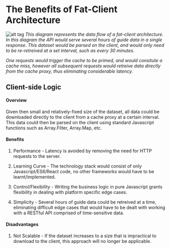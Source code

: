 # The Benefits of Fat-Client Architecture

![alt tag](https://github.com/everythingspirals/react-relay/blob/master/docs/diagram.jpg)
*This diagram represents the data flow of a fat-client architecture. In this diagram the API would serve several hours of guide data in a single response. This dataset would be parsed on the client, and would only need to be re-retreived at a set interval, such as every 30 minutes.* 

*One requests would trigger the cache to be primed, and would consitute a cache miss, however all subsequent requests would retreive data directly from the cache proxy, thus eliminating considerable latency.*

## Client-side Logic

#### Overview

Given then small and relatively-fixed size of the dataset, all data could be downloaded directly to the client from a cache proxy at a certain interval. This data could then be parsed on the client using standard Javascript functions such as Array.Filter, Array.Map, etc. 

#### Benefits

1. Performance - Latency is avoided by removing the need for HTTP requests to the server.

2. Learning Curve - The technology stack would consist of only Javascript/ES6/React code, no other frameworks would have to be learnt/implemented.

3. Control/Flexibility - Writing the business logic in pure Javascript grants flexibility in dealing with platform specific edge cases.

4. Simplicity - Several hours of guide data could be retreived at a time, eliminating difficult edge cases that would have to be dealt with working with a RESTful API comprised of time-sensitive data.


#### Disadvantages

1. Not Scalable - If the dataset increases to a size that is impractical to download to the client, this approach will no longer be applicable.


